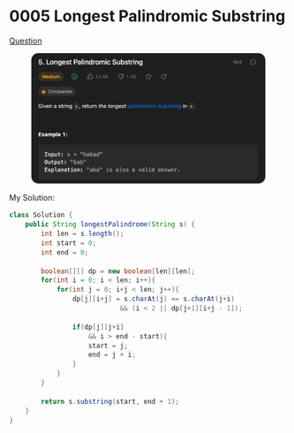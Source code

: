 # 0005 Longest Palindromic Substring

[Question](https://leetcode.com/problems/longest-palindromic-substring/description/)

<figure><img src="../.gitbook/assets/image (2) (1) (4).png" alt=""><figcaption></figcaption></figure>



My Solution:

```java
class Solution {
    public String longestPalindrome(String s) {
        int len = s.length();
        int start = 0;
        int end = 0;

        boolean[][] dp = new boolean[len][len];
        for(int i = 0; i < len; i++){
            for(int j = 0; i+j < len; j++){
                dp[j][i+j] = s.charAt(j) == s.charAt(j+i)
                            && (i < 2 || dp[j+1][i+j - 1]);
                            
                if(dp[j][j+i]
                    && i > end - start){
                    start = j;
                    end = j + i;
                }
            }
        }

        return s.substring(start, end + 1);
    }
}
```
